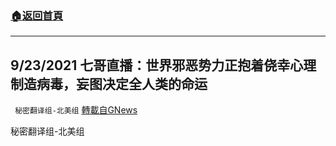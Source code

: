 ###  [:house:返回首頁](https://github.com/ourhimalayas/txt)
---


## 9/23/2021 七哥直播：世界邪恶势力正抱着侥幸心理制造病毒，妄图决定全人类的命运
` 秘密翻译组-北美组` [轉載自GNews](https://gnews.org/zh-hans/1550862/)

秘密翻译组-北美组
